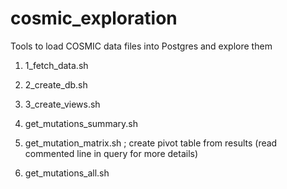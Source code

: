 cosmic_exploration
==================

Tools to load COSMIC data files into Postgres and explore them

1. 1_fetch_data.sh
2. 2_create_db.sh
3. 3_create_views.sh

4. get_mutations_summary.sh
5. get_mutation_matrix.sh ; create pivot table from results
   (read commented line in query for more details)
6. get_mutations_all.sh
